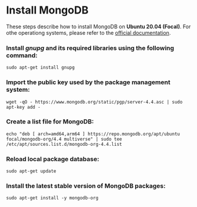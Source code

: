 # Install MongoDB

These steps describe how to install MongoDB on **Ubuntu 20.04 (Focal)**.
For othe operationg systems, please refer to the [official documentation](https://docs.mongodb.com/manual/administration/install-community/).

### Install _gnupg_ and its required libraries using the following command:

```
sudo apt-get install gnupg
```

### Import the public key used by the package management system:

```
wget -qO - https://www.mongodb.org/static/pgp/server-4.4.asc | sudo apt-key add -
```

### Create a list file for MongoDB:

```
echo "deb [ arch=amd64,arm64 ] https://repo.mongodb.org/apt/ubuntu focal/mongodb-org/4.4 multiverse" | sudo tee /etc/apt/sources.list.d/mongodb-org-4.4.list
```

### Reload local package database:

```
sudo apt-get update
```

### Install the latest stable version of MongoDB packages:

```
sudo apt-get install -y mongodb-org
```
